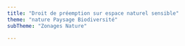 ```yaml
---
title: "Droit de préemption sur espace naturel sensible"
theme: "nature Paysage Biodiversité"
subTheme: "Zonages Nature"

---
```

